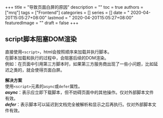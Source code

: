 +++
title = "导致页面白屏的原因"
description = ""
toc = true
authors = ["mrq"]
tags = ["Frontend"]
categories = []
series = []
date =  " 2020-04-20T15:05:27+08:00"
lastmod = " 2020-04-20T15:05:27+08:00"
featuredImage = ""
draft = false
+++

## script脚本阻塞DOM渲染

直接使用`<script>`，html会按照顺序来加载并执行脚本。  
在脚本加载和执行的过程中，会阻塞后续的DOM渲染。  
例如：在页面中引用第三方脚本时，如果第三方服务商出现了一些小问题，比如延迟之类的，就会使得页面白屏。  

**解决方案**  
使用`<script>`元素的`async`或`defer`属性。  
***async***：表示应立即下载脚本，但不妨碍页面中的其他操作。仅对外部脚本文件有效。  
***defer***：表示脚本可以延迟到文档完全被解析和显示之后再执行。仅对外部脚本文件有效。  